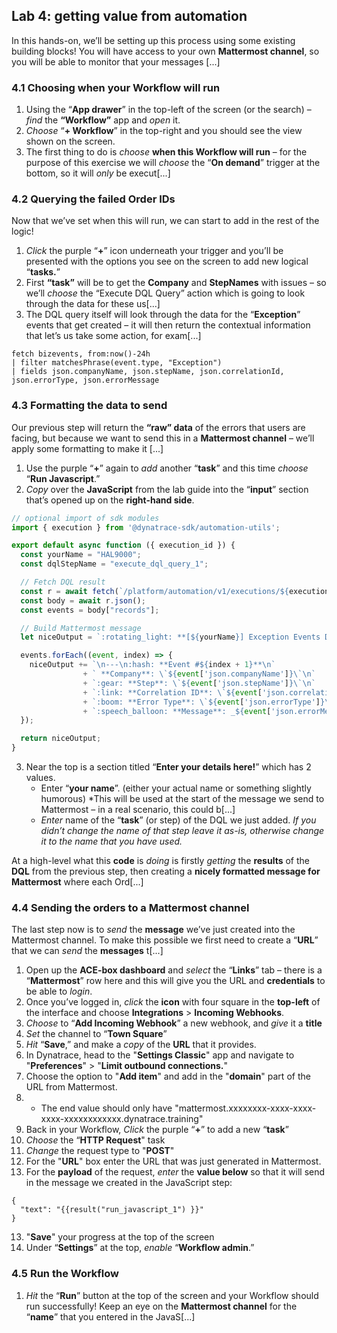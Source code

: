 ## Lab 4: getting value from automation

In this hands-on, we’ll be setting up this process using some existing building blocks! You will have access to your own **Mattermost channel**, so you will be able to monitor that your messages [...]

### 4.1 Choosing when your Workflow will run
1. Using the “**App drawer**” in the top-left of the screen (or the search) – *find* the **“Workflow”** app and *open* it.
1. *Choose* “**+ Workflow**” in the top-right and you should see the view shown on the screen.
1. The first thing to do is *choose* **when this Workflow will run** – for the purpose of this exercise we will *choose* the “**On demand**” trigger at the bottom, so it will *only* be execut[...]

### 4.2 Querying the failed Order IDs
Now that we’ve set when this will run, we can start to add in the rest of the logic!

1. *Click* the purple “**+**” icon underneath your trigger and you’ll be presented with the options you see on the screen to add new logical “**tasks.**”
1. First **“task”** will be to get the **Company** and **StepNames** with issues – so we’ll *choose* the “Execute DQL Query” action which is going to look through the data for these us[...]
1. The DQL query itself will look through the data for the “**Exception**” events that get created – it will then return the contextual information that let’s us take some action, for exam[...] 

```
fetch bizevents, from:now()-24h
| filter matchesPhrase(event.type, "Exception")
| fields json.companyName, json.stepName, json.correlationId, json.errorType, json.errorMessage
```

### 4.3 Formatting the data to send

Our previous step will return the **“raw” data** of the errors that users are facing, but because we want to send this in a **Mattermost channel** – we’ll apply some formatting to make it [...]

1. Use the purple “**+**” again to *add* another “**task**” and this time *choose* “**Run Javascript**.”
1. *Copy* over the **JavaScript** from the lab guide into the “**input**” section that’s opened up on the **right-hand side**. 

```JavaScript
// optional import of sdk modules 
import { execution } from '@dynatrace-sdk/automation-utils'; 

export default async function ({ execution_id }) { 
  const yourName = "HAL9000";
  const dqlStepName = "execute_dql_query_1"; 

  // Fetch DQL result
  const r = await fetch(`/platform/automation/v1/executions/${execution_id}/tasks/${dqlStepName}/result`); 
  const body = await r.json(); 
  const events = body["records"]; 

  // Build Mattermost message
  let niceOutput = `:rotating_light: **[${yourName}] Exception Events Detected (Last 24h)** :rotating_light:\n`;

  events.forEach((event, index) => {
    niceOutput += `\n---\n:hash: **Event #${index + 1}**\n`
                + ` **Company**: \`${event['json.companyName']}\`\n`
                + `:gear: **Step**: \`${event['json.stepName']}\`\n`
                + `:link: **Correlation ID**: \`${event['json.correlationId']}\`\n`
                + `:boom: **Error Type**: \`${event['json.errorType']}\`\n`
                + `:speech_balloon: **Message**: _${event['json.errorMessage']}_\n`;
  });

  return niceOutput;
}
```

3. Near the top is a section titled “**Enter your details here!**” which has 2 values.
     - Enter “**your name**”. (either your actual name or something slightly humorous) *This will be used at the start of the message we send to Mattermost – in a real scenario, this could b[...]
     - *Enter* name of the “**task**” (or step) of the DQL we just added.  *If you didn’t change the name of that step leave it as-is, otherwise change it to the name that you have used.*

At a high-level what this **code** is *doing* is firstly *getting* the **results** of the **DQL** from the previous step, then creating a **nicely formatted message for Mattermost** where each Ord[...] 

### 4.4 Sending the orders to a Mattermost channel

The last step now is to *send* the **message** we’ve just created into the Mattermost channel. To make this possible we first need to create a “**URL**” that we can *send* the **messages** t[...] 

1. Open up the **ACE-box dashboard** and *select* the “**Links**” tab – there is a “**Mattermost**” row here and this will give you the URL and **credentials** to be able to *login*.
2. Once you’ve logged in, *click* the **icon** with four square in the **top-left** of the interface and choose **Integrations** > **Incoming Webhooks**. 
3. *Choose* to “**Add Incoming Webhook**” a new webhook, and *give* it a **title** 
4. *Set* the channel to “**Town Square**”
5. *Hit* “**Save**,” and make a *copy* of the **URL** that it provides.
6. In Dynatrace, head to the "**Settings Classic**" app and navigate to "**Preferences**" > "**Limit outbound connections.**"
7. Choose the option to "**Add item**" and add in the "**domain**" part of the URL from Mattermost.
8. - The end value should only have "mattermost.xxxxxxxx-xxxx-xxxx-xxxx-xxxxxxxxxxxx.dynatrace.training"
8. Back in your Workflow, *Click* the purple “**+**” to add a new “**task**”
9. *Choose* the “**HTTP Request**" task
10. *Change* the request type to "**POST**"
11. For the "**URL**" box enter the URL that was just generated in Mattermost.
12. For the **payload** of the request, *enter* the **value below** so that it will send in the message we created in the JavaScript step:

```
{
  "text": "{{result("run_javascript_1") }}"
}
```
13. "**Save**" your progress at the top of the screen
14. Under “**Settings**” at the top, *enable* “**Workflow admin**.”

### 4.5 Run the Workflow
1. *Hit* the “**Run**” button at the top of the screen and your Workflow should run successfully! Keep an eye on the **Mattermost channel** for the “**name**” that you entered in the JavaS[...]